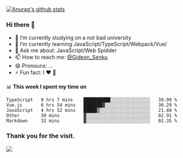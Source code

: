 [![Anurag's github stats](https://github-readme-stats.vercel.app/api?username=gideonsenku)](https://github.com/anuraghazra/github-readme-stats)
### Hi there 👋
- 🔭 I’m currently studying on a not bad university 
- 🌱 I’m currently learning JavaScript/TypeScript/Webpack/Vue/
- 💬 Ask me about: JavaScript/Web Spidder 
- 📫 How to reach me: [@Gideon_Senku](https://t.me/Gideon_Senku)
- 😄 Pronouns: ...
- ⚡ Fun fact: I ❤️ 🎵

📊 **This week I spent my time on**
<!--START_SECTION:waka-->
```text
TypeScript   9 hrs 7 mins    ██████████░░░░░░░░░░░░░░░   39.99 % 
Vue.js       6 hrs 54 mins   ███████▓░░░░░░░░░░░░░░░░░   30.29 % 
JavaScript   4 hrs 52 mins   █████▒░░░░░░░░░░░░░░░░░░░   21.40 % 
Other        39 mins         ▓░░░░░░░░░░░░░░░░░░░░░░░░   02.91 % 
Markdown     32 mins         ▓░░░░░░░░░░░░░░░░░░░░░░░░   02.35 % 
```
<!--END_SECTION:waka-->


### Thank you for the visit.
![](http://profile-counter.glitch.me/gideonsenku/count.svg)
<!--
**GideonSenku/GideonSenku** is a ✨ _special_ ✨ repository because its `README.md` (this file) appears on your GitHub profile.

Here are some ideas to get you started:

- 🔭 I’m currently working on ...
- 🌱 I’m currently learning ...
- 👯 I’m looking to collaborate on ...
- 🤔 I’m looking for help with ...
- 💬 Ask me about ...
- 📫 How to reach me: ...
- 😄 Pronouns: ...
- ⚡ Fun fact: ...
-->
